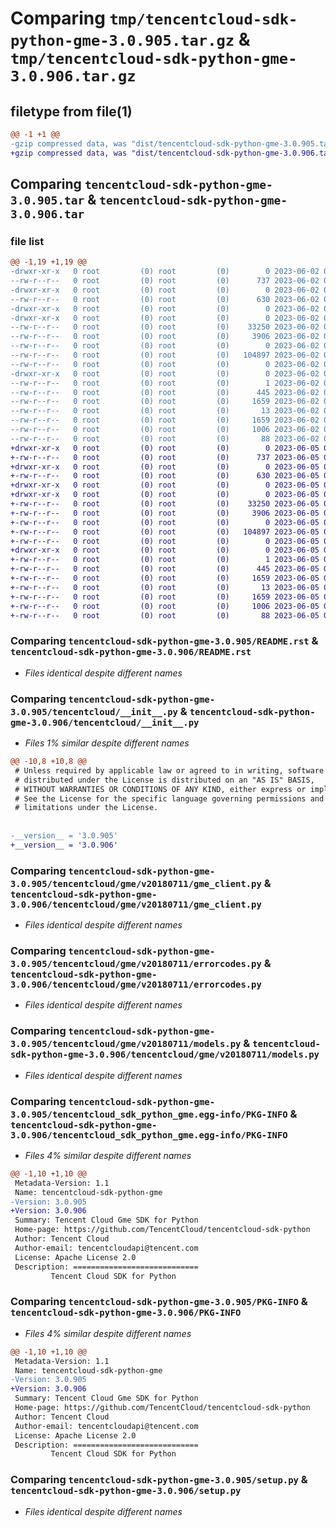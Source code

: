 # Comparing `tmp/tencentcloud-sdk-python-gme-3.0.905.tar.gz` & `tmp/tencentcloud-sdk-python-gme-3.0.906.tar.gz`

## filetype from file(1)

```diff
@@ -1 +1 @@
-gzip compressed data, was "dist/tencentcloud-sdk-python-gme-3.0.905.tar", last modified: Fri Jun  2 00:29:21 2023, max compression
+gzip compressed data, was "dist/tencentcloud-sdk-python-gme-3.0.906.tar", last modified: Mon Jun  5 00:35:08 2023, max compression
```

## Comparing `tencentcloud-sdk-python-gme-3.0.905.tar` & `tencentcloud-sdk-python-gme-3.0.906.tar`

### file list

```diff
@@ -1,19 +1,19 @@
-drwxr-xr-x   0 root         (0) root         (0)        0 2023-06-02 00:29:21.000000 tencentcloud-sdk-python-gme-3.0.905/
--rw-r--r--   0 root         (0) root         (0)      737 2023-06-02 00:29:21.000000 tencentcloud-sdk-python-gme-3.0.905/README.rst
-drwxr-xr-x   0 root         (0) root         (0)        0 2023-06-02 00:29:21.000000 tencentcloud-sdk-python-gme-3.0.905/tencentcloud/
--rw-r--r--   0 root         (0) root         (0)      630 2023-06-02 00:29:21.000000 tencentcloud-sdk-python-gme-3.0.905/tencentcloud/__init__.py
-drwxr-xr-x   0 root         (0) root         (0)        0 2023-06-02 00:29:21.000000 tencentcloud-sdk-python-gme-3.0.905/tencentcloud/gme/
-drwxr-xr-x   0 root         (0) root         (0)        0 2023-06-02 00:29:21.000000 tencentcloud-sdk-python-gme-3.0.905/tencentcloud/gme/v20180711/
--rw-r--r--   0 root         (0) root         (0)    33250 2023-06-02 00:29:21.000000 tencentcloud-sdk-python-gme-3.0.905/tencentcloud/gme/v20180711/gme_client.py
--rw-r--r--   0 root         (0) root         (0)     3906 2023-06-02 00:29:21.000000 tencentcloud-sdk-python-gme-3.0.905/tencentcloud/gme/v20180711/errorcodes.py
--rw-r--r--   0 root         (0) root         (0)        0 2023-06-02 00:29:21.000000 tencentcloud-sdk-python-gme-3.0.905/tencentcloud/gme/v20180711/__init__.py
--rw-r--r--   0 root         (0) root         (0)   104897 2023-06-02 00:29:21.000000 tencentcloud-sdk-python-gme-3.0.905/tencentcloud/gme/v20180711/models.py
--rw-r--r--   0 root         (0) root         (0)        0 2023-06-02 00:29:21.000000 tencentcloud-sdk-python-gme-3.0.905/tencentcloud/gme/__init__.py
-drwxr-xr-x   0 root         (0) root         (0)        0 2023-06-02 00:29:21.000000 tencentcloud-sdk-python-gme-3.0.905/tencentcloud_sdk_python_gme.egg-info/
--rw-r--r--   0 root         (0) root         (0)        1 2023-06-02 00:29:21.000000 tencentcloud-sdk-python-gme-3.0.905/tencentcloud_sdk_python_gme.egg-info/dependency_links.txt
--rw-r--r--   0 root         (0) root         (0)      445 2023-06-02 00:29:21.000000 tencentcloud-sdk-python-gme-3.0.905/tencentcloud_sdk_python_gme.egg-info/SOURCES.txt
--rw-r--r--   0 root         (0) root         (0)     1659 2023-06-02 00:29:21.000000 tencentcloud-sdk-python-gme-3.0.905/tencentcloud_sdk_python_gme.egg-info/PKG-INFO
--rw-r--r--   0 root         (0) root         (0)       13 2023-06-02 00:29:21.000000 tencentcloud-sdk-python-gme-3.0.905/tencentcloud_sdk_python_gme.egg-info/top_level.txt
--rw-r--r--   0 root         (0) root         (0)     1659 2023-06-02 00:29:21.000000 tencentcloud-sdk-python-gme-3.0.905/PKG-INFO
--rw-r--r--   0 root         (0) root         (0)     1006 2023-06-02 00:29:21.000000 tencentcloud-sdk-python-gme-3.0.905/setup.py
--rw-r--r--   0 root         (0) root         (0)       88 2023-06-02 00:29:21.000000 tencentcloud-sdk-python-gme-3.0.905/setup.cfg
+drwxr-xr-x   0 root         (0) root         (0)        0 2023-06-05 00:35:08.000000 tencentcloud-sdk-python-gme-3.0.906/
+-rw-r--r--   0 root         (0) root         (0)      737 2023-06-05 00:35:06.000000 tencentcloud-sdk-python-gme-3.0.906/README.rst
+drwxr-xr-x   0 root         (0) root         (0)        0 2023-06-05 00:35:08.000000 tencentcloud-sdk-python-gme-3.0.906/tencentcloud/
+-rw-r--r--   0 root         (0) root         (0)      630 2023-06-05 00:35:06.000000 tencentcloud-sdk-python-gme-3.0.906/tencentcloud/__init__.py
+drwxr-xr-x   0 root         (0) root         (0)        0 2023-06-05 00:35:08.000000 tencentcloud-sdk-python-gme-3.0.906/tencentcloud/gme/
+drwxr-xr-x   0 root         (0) root         (0)        0 2023-06-05 00:35:08.000000 tencentcloud-sdk-python-gme-3.0.906/tencentcloud/gme/v20180711/
+-rw-r--r--   0 root         (0) root         (0)    33250 2023-06-05 00:35:06.000000 tencentcloud-sdk-python-gme-3.0.906/tencentcloud/gme/v20180711/gme_client.py
+-rw-r--r--   0 root         (0) root         (0)     3906 2023-06-05 00:35:08.000000 tencentcloud-sdk-python-gme-3.0.906/tencentcloud/gme/v20180711/errorcodes.py
+-rw-r--r--   0 root         (0) root         (0)        0 2023-06-05 00:35:08.000000 tencentcloud-sdk-python-gme-3.0.906/tencentcloud/gme/v20180711/__init__.py
+-rw-r--r--   0 root         (0) root         (0)   104897 2023-06-05 00:35:08.000000 tencentcloud-sdk-python-gme-3.0.906/tencentcloud/gme/v20180711/models.py
+-rw-r--r--   0 root         (0) root         (0)        0 2023-06-05 00:35:08.000000 tencentcloud-sdk-python-gme-3.0.906/tencentcloud/gme/__init__.py
+drwxr-xr-x   0 root         (0) root         (0)        0 2023-06-05 00:35:08.000000 tencentcloud-sdk-python-gme-3.0.906/tencentcloud_sdk_python_gme.egg-info/
+-rw-r--r--   0 root         (0) root         (0)        1 2023-06-05 00:35:08.000000 tencentcloud-sdk-python-gme-3.0.906/tencentcloud_sdk_python_gme.egg-info/dependency_links.txt
+-rw-r--r--   0 root         (0) root         (0)      445 2023-06-05 00:35:08.000000 tencentcloud-sdk-python-gme-3.0.906/tencentcloud_sdk_python_gme.egg-info/SOURCES.txt
+-rw-r--r--   0 root         (0) root         (0)     1659 2023-06-05 00:35:08.000000 tencentcloud-sdk-python-gme-3.0.906/tencentcloud_sdk_python_gme.egg-info/PKG-INFO
+-rw-r--r--   0 root         (0) root         (0)       13 2023-06-05 00:35:08.000000 tencentcloud-sdk-python-gme-3.0.906/tencentcloud_sdk_python_gme.egg-info/top_level.txt
+-rw-r--r--   0 root         (0) root         (0)     1659 2023-06-05 00:35:08.000000 tencentcloud-sdk-python-gme-3.0.906/PKG-INFO
+-rw-r--r--   0 root         (0) root         (0)     1006 2023-06-05 00:35:06.000000 tencentcloud-sdk-python-gme-3.0.906/setup.py
+-rw-r--r--   0 root         (0) root         (0)       88 2023-06-05 00:35:08.000000 tencentcloud-sdk-python-gme-3.0.906/setup.cfg
```

### Comparing `tencentcloud-sdk-python-gme-3.0.905/README.rst` & `tencentcloud-sdk-python-gme-3.0.906/README.rst`

 * *Files identical despite different names*

### Comparing `tencentcloud-sdk-python-gme-3.0.905/tencentcloud/__init__.py` & `tencentcloud-sdk-python-gme-3.0.906/tencentcloud/__init__.py`

 * *Files 1% similar despite different names*

```diff
@@ -10,8 +10,8 @@
 # Unless required by applicable law or agreed to in writing, software
 # distributed under the License is distributed on an "AS IS" BASIS,
 # WITHOUT WARRANTIES OR CONDITIONS OF ANY KIND, either express or implied.
 # See the License for the specific language governing permissions and
 # limitations under the License.
 
 
-__version__ = '3.0.905'
+__version__ = '3.0.906'
```

### Comparing `tencentcloud-sdk-python-gme-3.0.905/tencentcloud/gme/v20180711/gme_client.py` & `tencentcloud-sdk-python-gme-3.0.906/tencentcloud/gme/v20180711/gme_client.py`

 * *Files identical despite different names*

### Comparing `tencentcloud-sdk-python-gme-3.0.905/tencentcloud/gme/v20180711/errorcodes.py` & `tencentcloud-sdk-python-gme-3.0.906/tencentcloud/gme/v20180711/errorcodes.py`

 * *Files identical despite different names*

### Comparing `tencentcloud-sdk-python-gme-3.0.905/tencentcloud/gme/v20180711/models.py` & `tencentcloud-sdk-python-gme-3.0.906/tencentcloud/gme/v20180711/models.py`

 * *Files identical despite different names*

### Comparing `tencentcloud-sdk-python-gme-3.0.905/tencentcloud_sdk_python_gme.egg-info/PKG-INFO` & `tencentcloud-sdk-python-gme-3.0.906/tencentcloud_sdk_python_gme.egg-info/PKG-INFO`

 * *Files 4% similar despite different names*

```diff
@@ -1,10 +1,10 @@
 Metadata-Version: 1.1
 Name: tencentcloud-sdk-python-gme
-Version: 3.0.905
+Version: 3.0.906
 Summary: Tencent Cloud Gme SDK for Python
 Home-page: https://github.com/TencentCloud/tencentcloud-sdk-python
 Author: Tencent Cloud
 Author-email: tencentcloudapi@tencent.com
 License: Apache License 2.0
 Description: ============================
         Tencent Cloud SDK for Python
```

### Comparing `tencentcloud-sdk-python-gme-3.0.905/PKG-INFO` & `tencentcloud-sdk-python-gme-3.0.906/PKG-INFO`

 * *Files 4% similar despite different names*

```diff
@@ -1,10 +1,10 @@
 Metadata-Version: 1.1
 Name: tencentcloud-sdk-python-gme
-Version: 3.0.905
+Version: 3.0.906
 Summary: Tencent Cloud Gme SDK for Python
 Home-page: https://github.com/TencentCloud/tencentcloud-sdk-python
 Author: Tencent Cloud
 Author-email: tencentcloudapi@tencent.com
 License: Apache License 2.0
 Description: ============================
         Tencent Cloud SDK for Python
```

### Comparing `tencentcloud-sdk-python-gme-3.0.905/setup.py` & `tencentcloud-sdk-python-gme-3.0.906/setup.py`

 * *Files identical despite different names*

